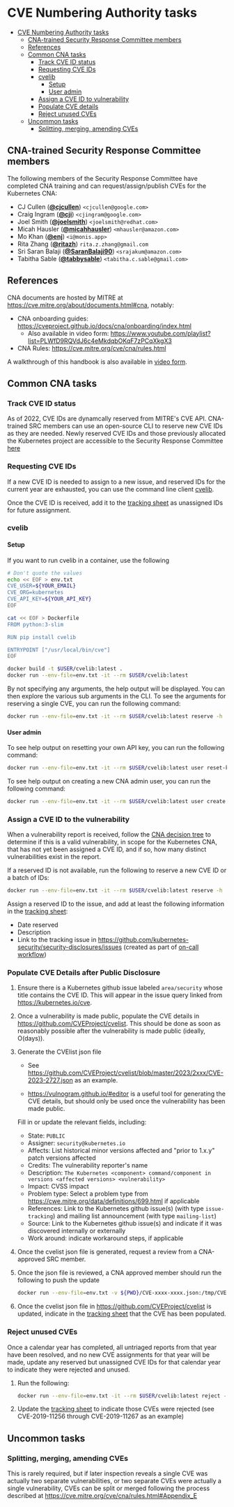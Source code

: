 # CVE Numbering Authority tasks

<!-- toc -->
- [CVE Numbering Authority tasks](#cve-numbering-authority-tasks)
  - [CNA-trained Security Response Committee members](#cna-trained-security-response-committee-members)
  - [References](#references)
  - [Common CNA tasks](#common-cna-tasks)
    - [Track CVE ID status](#track-cve-id-status)
    - [Requesting CVE IDs](#requesting-cve-ids)
    - [cvelib](#cvelib)
      - [Setup](#setup)
      - [User admin](#user-admin)
    - [Assign a CVE ID to vulnerability](#assign-a-cve-id-to-vulnerability)
    - [Populate CVE details](#populate-cve-details)
    - [Reject unused CVEs](#reject-unused-cves)
  - [Uncommon tasks](#uncommon-tasks)
    - [Splitting, merging, amending CVEs](#splitting-merging-amending-cves)
<!-- /toc -->

## CNA-trained Security Response Committee members

The following members of the Security Response Committee have completed CNA training and can request/assign/publish CVEs for the Kubernetes CNA:

- CJ Cullen (**[@cjcullen](https://github.com/cjcullen)**) `<cjcullen@google.com>`
- Craig Ingram (**[@cji](https://github.com/cji)**) `<cjingram@google.com>`
- Joel Smith (**[@joelsmith](https://github.com/joelsmith)**) `<joelsmith@redhat.com>`
- Micah Hausler (**[@micahhausler](https://github.com/micahhausler)**) `<mhausler@amazon.com>`
- Mo Khan (**[@enj](https://github.com/enj)**) `<i@monis.app>`
- Rita Zhang (**[@ritazh](https://github.com/ritazh)**) `rita.z.zhang@gmail.com`
- Sri Saran Balaji (**[@SaranBalaji90](https://github.com/SaranBalaji90)**) `<srajakum@amazon.com>`
- Tabitha Sable (**[@tabbysable](https://github.com/tabbysable)**) `<tabitha.c.sable@gmail.com>`

## References

CNA documents are hosted by MITRE at https://cve.mitre.org/about/documents.html#cna, notably:

* CNA onboarding guides: https://cveproject.github.io/docs/cna/onboarding/index.html
    * Also available in video form: https://www.youtube.com/playlist?list=PLWfD9RQVdJ6c4eMkdqbOKqF7zPCqXkgX3
* CNA Rules: https://cve.mitre.org/cve/cna/rules.html

A walkthrough of this handbook is also available in [video form](https://youtu.be/pcmAaEP7HD4).

## Common CNA tasks

### Track CVE ID status

As of 2022, CVE IDs are dynamcally reserved from MITRE's CVE API. CNA-trained SRC members can use an open-source CLI to reserve new CVE IDs as they are needed. Newly reserved CVE IDs and those previously allocated the Kubernetes project are accessible to the Security Response Committee [here](https://docs.google.com/spreadsheets/d/178eqxFxShR0I2BeoZ-YUynYnl0fo_0oU0VfmVfBpAQ0/edit)

### Requesting CVE IDs

If a new CVE ID is needed to assign to a new issue, and reserved IDs for the current year are exhausted, you can use the command line client [cvelib][cvelib].

[cvelib]: https://github.com/RedHatProductSecurity/cvelib

Once the CVE ID is received, add it to the [tracking sheet] as unassigned IDs for future assignment.

### cvelib

#### Setup

If you want to run cvelib in a container, use the following

```bash
# Don't quote the values
echo << EOF > env.txt
CVE_USER=${YOUR_EMAIL}
CVE_ORG=kubernetes
CVE_API_KEY=${YOUR_API_KEY}
EOF

cat << EOF > Dockerfile
FROM python:3-slim

RUN pip install cvelib

ENTRYPOINT ["/usr/local/bin/cve"]
EOF

docker build -t $USER/cvelib:latest .
docker run --env-file=env.txt -it --rm $USER/cvelib:latest
```

By not specifying any arguments, the help output will be displayed. You can then explore the various sub arguments in the CLI. To see the arguments for reserving a single CVE, you can run the following command:

```bash
docker run --env-file=env.txt -it --rm $USER/cvelib:latest reserve -h
```

#### User admin

To see help output on resetting your own API key, you can run the following command:

```bash
docker run --env-file=env.txt -it --rm $USER/cvelib:latest user reset-key -h
```

To see help output on creating a new CNA admin user, you can run the following command:
```bash
docker run --env-file=env.txt -it --rm $USER/cvelib:latest user create -h
```

### Assign a CVE ID to the vulnerability

When a vulnerability report is received, follow the [CNA decision tree](https://cve.mitre.org/cve/cna/rules.html#Appendix_C)
to determine if this is a valid vulnerability, in scope for the Kubernetes CNA, that has not yet been assigned a CVE ID,
and if so, how many distinct vulnerabilities exist in the report.

If a reserved ID is not available, run the following to reserve a new CVE ID or a batch of IDs:

```bash
docker run --env-file=env.txt -it --rm $USER/cvelib:latest reserve -h
```

Assign a reserved ID to the issue, and add at least the following information in the [tracking sheet]:
* Date reserved
* Description
* Link to the tracking issue in https://github.com/kubernetes-security/security-disclosures/issues (created as part of [on-call workflow](src-oncall.md#incident-response-workflow))

### Populate CVE Details after Public Disclosure 

1. Ensure there is a Kubernetes github issue labeled `area/security` whose title contains the CVE ID.
This will appear in the issue query linked from https://kubernetes.io/cve.
1. Once a vulnerability is made public, populate the CVE details in https://github.com/CVEProject/cvelist. This should be done as soon as reasonably possible after the vulnerability is made public (ideally, O(days)).
1. Generate the CVElist json file

    * See https://github.com/CVEProject/cvelist/blob/master/2023/2xxx/CVE-2023-2727.json as an example.

    * https://vulnogram.github.io/#editor is a useful tool for generating the CVE details, but should only be used once the vulnerability has been made public.

    Fill in or update the relevant fields, including:
    * State: `PUBLIC`
    * Assigner: `security@kubernetes.io`
    * Affects: List historical minor versions affected and "prior to 1.x.y" patch versions affected
    * Credits: The vulnerability reporter's name
    * Description: `The Kubernetes <component> command/component in versions <affected versions> <vulnerability>`
    * Impact: CVSS impact
    * Problem type: Select a problem type from https://cwe.mitre.org/data/definitions/699.html if applicable
    * References: Link to the Kubernetes github issue(s) (with type `issue-tracking`) and mailing list announcement (with type `mailing-list`)
    * Source: Link to the Kubernetes github issue(s) and indicate if it was discovered internally or externally
    * Work around: indicate workaround steps, if applicable

1. Once the cvelist json file is generated, request a review from a CNA-approved SRC member.
1. Once the json file is reviewed, a CNA approved member should run the following to push the update
    ```bash
    docker run --env-file=env.txt -v ${PWD}/CVE-xxxx-xxxx.json:/tmp/CVE-xxxx-xxxx.json  -it --rm $USER/cvelib:latest publish CVE-xxxx-xxxx  -f /tmp/CVE-xxxx-xxxx.json
    ```
1. Once the cvelist json file in https://github.com/CVEProject/cvelist is updated, indicate in the [tracking sheet] that the CVE has been populated.

### Reject unused CVEs

Once a calendar year has completed, all untriaged reports from that year have been resolved,
and no new CVE assignments for that year will be made, update any reserved but unassigned CVE IDs
for that calendar year to indicate they were rejected and unused.

1. Run the following:

    ```bash
    docker run --env-file=env.txt -it --rm $USER/cvelib:latest reject -h
    ```

1. Update the [tracking sheet] to indicate those CVEs were rejected (see CVE-2019-11256 through CVE-2019-11267 as an example)

## Uncommon tasks

### Splitting, merging, amending CVEs

This is rarely required, but if later inspection reveals a single CVE was actually two separate vulnerabilities, or two separate CVEs were actually a single vulnerability, CVEs can be split or merged following the process described at https://cve.mitre.org/cve/cna/rules.html#Appendix_E

[tracking sheet]: https://github.com/kubernetes-security/security-disclosures#cna-tracker
